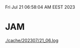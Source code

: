 Fri Jul 21 06:58:04 AM EEST 2023
# JAM
<a href='./cache/202307/21_06.log'>./cache/202307/21_06.log</a>

